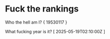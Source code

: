 # Fuck the rankings

Who the hell am I?
{ 19530117 }

What fucking year is it?
[ 2025-05-19T02:10:00Z ]

